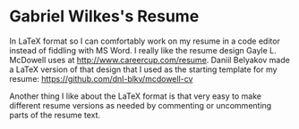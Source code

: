 # Gabriel Wilkes's Resume

In LaTeX format so I can comfortably work on my resume in a code editor instead of fiddling with MS Word. I really like the resume design Gayle L. McDowell uses at http://www.careercup.com/resume. Daniil Belyakov made a LaTeX version of that design that I used as the starting template for my resume: https://github.com/dnl-blkv/mcdowell-cv

Another thing I like about the LaTeX format is that very easy to make different resume versions as needed by commenting or uncommenting parts of the resume text.
